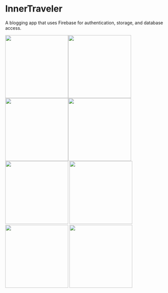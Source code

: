 # InnerTraveler
A blogging app that uses Firebase for authentication, storage, and database access.

<img src="https://user-images.githubusercontent.com/16828433/37923600-83d66b90-30fd-11e8-8576-ae345d477a22.png" width="200"/><img src="https://user-images.githubusercontent.com/16828433/37923608-8aed4f16-30fd-11e8-90a9-41c3c03a2b7b.png" width="200"/><img src="https://user-images.githubusercontent.com/16828433/37923671-bb812fda-30fd-11e8-9752-b33ec0cb423b.png" width="200"/><img src="https://user-images.githubusercontent.com/16828433/37923076-3d7ee1be-30fc-11e8-8f62-2fe724424bc0.png" width="200"/><img src="https://user-images.githubusercontent.com/16828433/37922937-eff423b4-30fb-11e8-8eb1-f176a74d2bbb.png" width="200"/> <img src="https://user-images.githubusercontent.com/16828433/37923071-3af7c82a-30fc-11e8-85be-53b9668ebc25.png" width="200"/><img src="https://user-images.githubusercontent.com/16828433/37923073-3bde539e-30fc-11e8-96d5-d6aa2c748f73.png" width="200"/> <img src="https://user-images.githubusercontent.com/16828433/37923078-3ed10a7e-30fc-11e8-9564-0e6d5d2b1548.png" width="200"/> 
